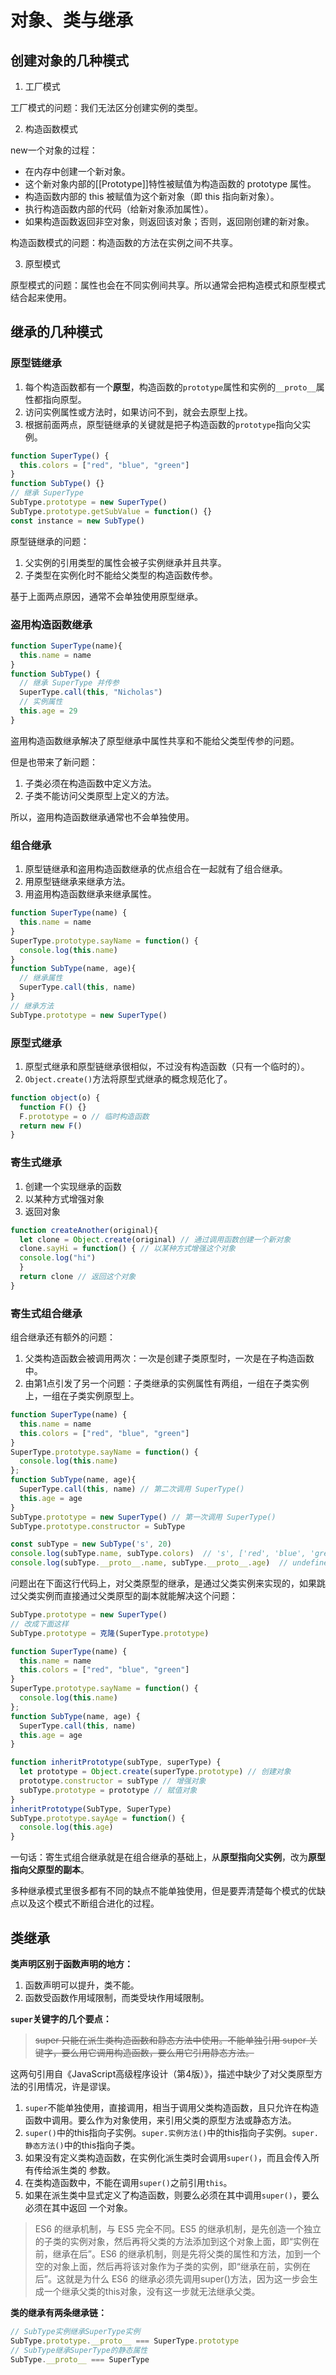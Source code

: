 # 对象、类与继承

## 创建对象的几种模式

1. 工厂模式

工厂模式的问题：我们无法区分创建实例的类型。

2. 构造函数模式

new一个对象的过程：

- 在内存中创建一个新对象。
- 这个新对象内部的[[Prototype]]特性被赋值为构造函数的 prototype 属性。
- 构造函数内部的 this 被赋值为这个新对象（即 this 指向新对象）。
- 执行构造函数内部的代码（给新对象添加属性）。
- 如果构造函数返回非空对象，则返回该对象；否则，返回刚创建的新对象。

构造函数模式的问题：构造函数的方法在实例之间不共享。

3. 原型模式

原型模式的问题：属性也会在不同实例间共享。所以通常会把构造模式和原型模式结合起来使用。

## 继承的几种模式

### 原型链继承
1. 每个构造函数都有一个**原型**，构造函数的`prototype`属性和实例的`__proto__`属性都指向原型。
2. 访问实例属性或方法时，如果访问不到，就会去原型上找。
3. 根据前面两点，原型链继承的关键就是把子构造函数的`prototype`指向父实例。

```js
function SuperType() {
  this.colors = ["red", "blue", "green"]
}
function SubType() {}
// 继承 SuperType
SubType.prototype = new SuperType()
SubType.prototype.getSubValue = function() {}
const instance = new SubType()
```

原型链继承的问题：

1. 父实例的引用类型的属性会被子实例继承并且共享。
2. 子类型在实例化时不能给父类型的构造函数传参。

基于上面两点原因，通常不会单独使用原型继承。

### 盗用构造函数继承

```js
function SuperType(name){
  this.name = name
}
function SubType() {
  // 继承 SuperType 并传参
  SuperType.call(this, "Nicholas")
  // 实例属性
  this.age = 29
}
```

盗用构造函数继承解决了原型继承中属性共享和不能给父类型传参的问题。

但是也带来了新问题：

1. 子类必须在构造函数中定义方法。
2. 子类不能访问父类原型上定义的方法。

所以，盗用构造函数继承通常也不会单独使用。

### 组合继承
1. 原型链继承和盗用构造函数继承的优点组合在一起就有了组合继承。
2. 用原型链继承来继承方法。
3. 用盗用构造函数继承来继承属性。

```js
function SuperType(name) {
  this.name = name
}
SuperType.prototype.sayName = function() {
  console.log(this.name)
}
function SubType(name, age){
  // 继承属性
  SuperType.call(this, name)
}
// 继承方法
SubType.prototype = new SuperType()
```

### 原型式继承
1. 原型式继承和原型链继承很相似，不过没有构造函数（只有一个临时的）。
2. `Object.create()`方法将原型式继承的概念规范化了。

```js
function object(o) {
  function F() {}
  F.prototype = o // 临时构造函数
  return new F()
}
```

### 寄生式继承
1. 创建一个实现继承的函数
2. 以某种方式增强对象
3. 返回对象

```js
function createAnother(original){
  let clone = Object.create(original) // 通过调用函数创建一个新对象
  clone.sayHi = function() { // 以某种方式增强这个对象
  console.log("hi")
  }
  return clone // 返回这个对象
}
```

### 寄生式组合继承

组合继承还有额外的问题：

1. 父类构造函数会被调用两次：一次是创建子类原型时，一次是在子构造函数中。
2. 由第1点引发了另一个问题：子类继承的实例属性有两组，一组在子类实例上，一组在子类实例原型上。


```js
function SuperType(name) {
  this.name = name
  this.colors = ["red", "blue", "green"]
}
SuperType.prototype.sayName = function() {
  console.log(this.name)
};
function SubType(name, age){
  SuperType.call(this, name) // 第二次调用 SuperType()
  this.age = age
}
SubType.prototype = new SuperType() // 第一次调用 SuperType()
SubType.prototype.constructor = SubType

const subType = new SubType('s', 20)
console.log(subType.name, subType.colors)  // 's', ['red', 'blue', 'green']
console.log(subType.__proto__.name, subType.__proto__.age)  // undefined, ['red', 'blue', 'green']
```

问题出在下面这行代码上，对父类原型的继承，是通过父类实例来实现的，如果跳过父类实例而直接通过父类原型的副本就能解决这个问题：

```js
SubType.prototype = new SuperType()
// 改成下面这样
SubType.prototype = 克隆(SuperType.prototype)
```

```js
function SuperType(name) {
  this.name = name
  this.colors = ["red", "blue", "green"]
}
SuperType.prototype.sayName = function() {
  console.log(this.name)
};
function SubType(name, age) {
  SuperType.call(this, name)
  this.age = age
}

function inheritPrototype(subType, superType) {
  let prototype = Object.create(superType.prototype) // 创建对象
  prototype.constructor = subType // 增强对象
  subType.prototype = prototype // 赋值对象
}
inheritPrototype(SubType, SuperType)
SubType.prototype.sayAge = function() {
  console.log(this.age)
}
```

一句话：寄生式组合继承就是在组合继承的基础上，从**原型指向父实例**，改为**原型指向父原型的副本**。

多种继承模式里很多都有不同的缺点不能单独使用，但是要弄清楚每个模式的优缺点以及这个模式不断组合进化的过程。

## 类继承

**类声明区别于函数声明的地方：**

1. 函数声明可以提升，类不能。
2. 函数受函数作用域限制，而类受块作用域限制。

**`super`关键字的几个要点：**

> ~~super 只能在派生类构造函数和静态方法中使用。不能单独引用 super 关键字，要么用它调用构造函数，要么用它引用静态方法。~~

这两句引用自《JavaScript高级程序设计（第4版）》，描述中缺少了对父类原型方法的引用情况，许是谬误。

1. `super`不能单独使用，直接调用，相当于调用父类构造函数，且只允许在构造函数中调用。要么作为对象使用，来引用父类的原型方法或静态方法。
2. `super()`中的this指向子实例。`super.实例方法()`中的this指向子实例。`super.静态方法()`中的this指向子类。
3. 如果没有定义类构造函数，在实例化派生类时会调用`super()`，而且会传入所有传给派生类的
参数。
4. 在类构造函数中，不能在调用`super()`之前引用`this`。
5. 如果在派生类中显式定义了构造函数，则要么必须在其中调用`super()`，要么必须在其中返回
一个对象。

> ES6 的继承机制，与 ES5 完全不同。ES5 的继承机制，是先创造一个独立的子类的实例对象，然后再将父类的方法添加到这个对象上面，即“实例在前，继承在后”。ES6 的继承机制，则是先将父类的属性和方法，加到一个空的对象上面，然后再将该对象作为子类的实例，即“继承在前，实例在后”。这就是为什么 ES6 的继承必须先调用super()方法，因为这一步会生成一个继承父类的this对象，没有这一步就无法继承父类。

**类的继承有两条继承链：**

```js
// SubType实例继承SuperType实例
SubType.prototype.__proto__ === SuperType.prototype
// SubType继承SuperType的静态属性
SubType.__proto__ === SuperType
```

